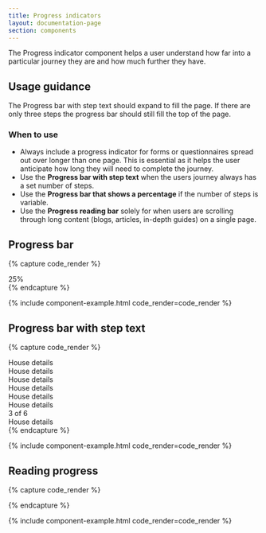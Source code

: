 ```yaml
---
title: Progress indicators
layout: documentation-page
section: components
---
```



The Progress indicator component helps a user understand how far into a particular journey they are and how much further they have.

## Usage guidance

The Progress bar with step text should expand to fill the page. If there are only three steps the progress bar should still fill the top of the page.

### When to use

- Always include a progress indicator for forms or questionnaires spread out over longer than one page. This is essential as it helps the user anticipate how long they will need to complete the journey.
- Use the **Progress bar with step text** when the users journey always has a set number of steps.
- Use the **Progress bar that shows a percentage** if the number of steps is variable.
- Use the **Progress reading bar** solely for when users are scrolling through long content (blogs, articles, in-depth guides) on a single page.


## Progress bar

{% capture code_render %}
<div class="progress">
  <div class="progress-bar" role="progressbar" style="width: 25%;" aria-valuenow="25" aria-valuemin="0" aria-valuemax="100" aria-label="25%">25%</div>
</div>
{% endcapture %}

{% include component-example.html code_render=code_render %}

## Progress bar with step text

{% capture code_render %}
<div class="progress progress-steps">
  <div class="progress-steps-grid">
    <div class="progress-step">
      <div class="progress-bar full" role="progressbar" aria-valuenow="100" aria-valuemin="0" aria-valuemax="100"></div>
      <div aria-label="100% complete" class="step-label">House details</div>
    </div>
    <div class="progress-step">
      <div class="progress-bar full" role="progressbar" aria-valuenow="100" aria-valuemin="0" aria-valuemax="100"></div>
      <div aria-label="100% complete" class="step-label">House details</div>
    </div>
    <div class="progress-step">
      <div class="progress-bar full" role="progressbar" aria-valuenow="100" aria-valuemin="0" aria-valuemax="100"></div>
      <div aria-label="100% complete" class="step-label">House details</div>
    </div>
    <div class="progress-step">
      <div class="progress-bar empty" role="progressbar" aria-valuenow="0" aria-valuemin="0" aria-valuemax="100"></div>
      <div aria-label="0% complete" class="step-label">House details</div>
    </div>
    <div class="progress-step">
      <div class="progress-bar empty" role="progressbar" aria-valuenow="0" aria-valuemin="0" aria-valuemax="100"></div>
      <div aria-label="0% complete" class="step-label">House details</div>
    </div>
    <div class="progress-step">
      <div class="progress-bar empty" role="progressbar" aria-valuenow="0" aria-valuemin="0" aria-valuemax="100"></div>
      <div aria-label="0% complete" class="step-label">House details</div>
    </div>
  </div>
  <div class="main-label">
    <div class="position-number">
      <span class="circle">3</span><span class="of"> of 6</span>
    </div>
    <span class="position-label">House details</span>
  </div>
</div>
{% endcapture %}

{% include component-example.html code_render=code_render %}

## Reading progress

{% capture code_render %}
<div class="progress progress-reading">
  <div class="progress-bar" role="progressbar" style="width: 25%;" aria-valuenow="25" aria-valuemin="0" aria-valuemax="100"></div>
</div>
{% endcapture %}

{% include component-example.html code_render=code_render %}
